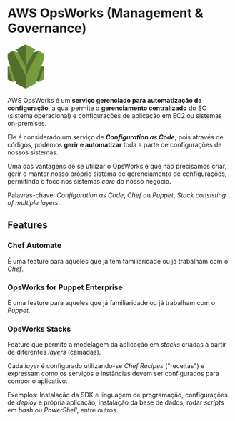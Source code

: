 # AWS OpsWorks (Management & Governance)

<img height=100px; alt="ops-works" src="../../../images/ops-works.png" />

AWS OpsWorks é um **serviço gerenciado para automatização da configuração**, a qual permite o **gerenciamento centralizado** do SO (sistema operacional) e configurações de aplicação em EC2 ou sistemas on-premises.

Ele é considerado um serviço de ***Configuration as Code***, pois através de códigos, podemos **gerir e automatizar** toda a parte de configurações de nossos sistemas.

Uma das vantagens de se utilizar o OpsWorks é que não precisamos criar, gerir e manter nosso próprio sistema de gerenciamento de configurações, permitindo o foco nos sistemas *core* do nosso negócio.

Palavras-chave: *Configuration as Code*, *Chef* ou *Puppet*, *Stack consisting of multiple layers*.

## Features

### Chef Automate

É uma feature para aqueles que já tem familiaridade ou já trabalham com o *Chef*.

### OpsWorks for Puppet Enterprise

É uma feature para aqueles que já familiaridade ou já trabalham com o *Puppet*.

### OpsWorks Stacks

Feature que permite a modelagem da aplicação em *stacks* criadas à partir de diferentes *layers* (camadas).

Cada *layer* é configurado utilizando-se *Chef Recipes* ("receitas") e expressam como os serviços e instâncias devem ser configurados para compor o aplicativo.

Exemplos: Instalação da SDK e linguagem de programação, configurações de *deploy* e própria aplicação, instalação da base de dados, rodar *scripts* em *bash* ou *PowerShell*, entre outros.